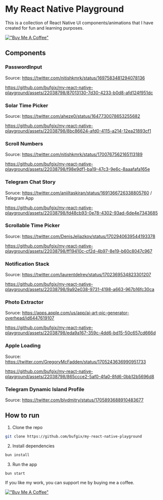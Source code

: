 # My React Native Playground

This is a collection of React Native UI components/animations that I have created for fun and learning purposes.

[!["Buy Me A Coffee"](https://www.buymeacoffee.com/assets/img/custom_images/orange_img.png)](https://www.buymeacoffee.com/bufgix)

## Components

### PasswordInput

Source: https://twitter.com/nitishkmrk/status/1697583481294078136

https://github.com/bufgix/my-react-native-playground/assets/22038798/87013130-7d30-4233-b0d8-afd124f951dc

### Solar Time Picker

Source: https://twitter.com/aheze0/status/1647730078653255682

https://github.com/bufgix/my-react-native-playground/assets/22038798/8bc86624-afd0-4115-a214-12ea21893cf1

### Scroll Numbers

Source: https://twitter.com/nitishkmrk/status/1700767562165113189

https://github.com/bufgix/my-react-native-playground/assets/22038798/f98e9df1-ba19-47c3-9e6c-8aaafafa165e

### Telegram Chat Story

Soruce: https://twitter.com/aniiltaskiran/status/1691366726338805760 / Telegram App

https://github.com/bufgix/my-react-native-playground/assets/22038798/fd48cb93-0e78-4302-93ad-6de4e7343685

### Scrollable Time Picker

Source: https://twitter.com/DenisJeliazkov/status/1702940639544193378

https://github.com/bufgix/my-react-native-playground/assets/22038798/ff19410c-cf2d-4b97-8e19-b60c8047c967

### Notification Stack

Source: https://twitter.com/laurentdelrey/status/1702369534823301207

https://github.com/bufgix/my-react-native-playground/assets/22038798/9a92e038-9731-4198-a663-967b16fc30ca

### Photo Extractor

Soruce: https://apps.apple.com/us/app/ai-art-pic-generator-overhead/id6447619107

https://github.com/bufgix/my-react-native-playground/assets/22038798/eda9a167-359c-4dd6-bd15-50c657cd666d

### Apple Loading

Source: https://twitter.com/GregoryMcFadden/status/1705243636990951733

https://github.com/bufgix/my-react-native-playground/assets/22038798/865ccce2-5af0-4fa0-8fd6-0bb12b5696d8


### Telegram Dynamic Island Profile

Source: https://twitter.com/blvdmitry/status/1705893688910483677





## How to run

1. Clone the repo

```bash
git clone https://github.com/bufgix/my-react-native-playground
```

2. Install dependencies

```bash
bun install
```

3. Run the app

```bash
bun start
```

If you like my work, you can support me by buying me a coffee.

[!["Buy Me A Coffee"](https://www.buymeacoffee.com/assets/img/custom_images/orange_img.png)](https://www.buymeacoffee.com/bufgix)
